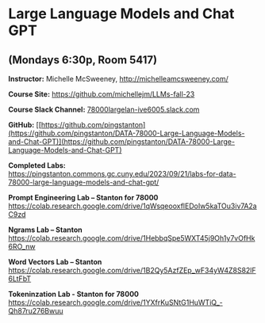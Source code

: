 # Large Language Models and Chat GPT #
## (Mondays 6:30p, Room 5417) ##

**Instructor:** Michelle McSweeney, http://michelleamcsweeney.com/

**Course Site:** https://github.com/michellejm/LLMs-fall-23

**Course Slack Channel:** [78000largelan-ive6005.slack.com](https://78000largelan-ive6005.slack.com/)

**GitHub:** [[https://github.com/pingstanton](https://github.com/pingstanton/DATA-78000-Large-Language-Models-and-Chat-GPT)](https://github.com/pingstanton/DATA-78000-Large-Language-Models-and-Chat-GPT)

**Completed Labs:** https://pingstanton.commons.gc.cuny.edu/2023/09/21/labs-for-data-78000-large-language-models-and-chat-gpt/

**Prompt Engineering Lab – Stanton for 78000**
https://colab.research.google.com/drive/1qWsqeooxflEDoIw5kaTOu3iv7A2aC9zd

**Ngrams Lab – Stanton**
https://colab.research.google.com/drive/1HebbqSpe5WXT45j9Oh1y7vOfHk6RO_nw

**Word Vectors Lab – Stanton**
https://colab.research.google.com/drive/1B2Qy5AzfZEp_wF34yW4Z8S82lF6LtFbT

**Tokeninzation Lab - Stanton for 78000**
https://colab.research.google.com/drive/1YXfrKuSNtG1HuWTiQ_-Qh87ru276Bwuu


